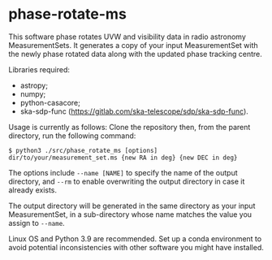 # phase-rotate-ms





This software phase rotates UVW and visibility data in radio astronomy MeasurementSets. It generates a copy of your input MeasurementSet with the newly phase rotated data along with the updated phase tracking centre.

Libraries required:

- astropy;
- numpy;
- python-casacore;
- ska-sdp-func (https://gitlab.com/ska-telescope/sdp/ska-sdp-func).

Usage is currently as follows:
Clone the repository then, from the parent directory, run the following command:

```
$ python3 ./src/phase_rotate_ms [options] dir/to/your/measurement_set.ms {new RA in deg} {new DEC in deg}
```

The options include ```--name [NAME]``` to specify the name of the output directory, and ```--rm``` to enable overwriting the output directory in case it already exists.

The output directory will be generated in the same directory as your input MeasurementSet, in a sub-directory whose name matches the value you assign to ```--name```.

Linux OS and Python 3.9 are recommended. Set up a conda environment to avoid potential inconsistencies with other software you might have installed.
